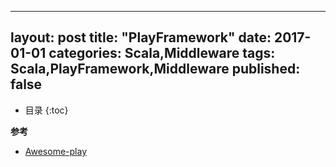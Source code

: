 
---
layout: post
title:  "PlayFramework"
date: 2017-01-01
categories: Scala,Middleware
tags: Scala,PlayFramework,Middleware
published: false
---
* 目录
{:toc}

**参考**
- [Awesome-play](http://skaka.me/blog/2015/09/13/play3/)
